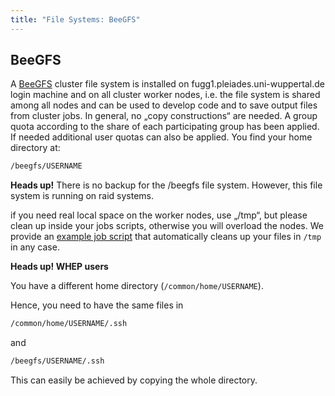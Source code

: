 ```yaml
---
title: "File Systems: BeeGFS"
---
```


## BeeGFS
A [BeeGFS](https://www.beegfs.io/) cluster file system is installed on fugg1.pleiades.uni-wuppertal.de login machine and on all cluster worker nodes, i.e. the file system is shared among all nodes and can be used to develop code and to save output files from cluster jobs.
In general, no „copy constructions“ are needed.
A group quota according to the share of each participating group has been applied.
If needed additional user quotas can also be applied.
You find your home directory at:

```bash
/beegfs/USERNAME
```

**Heads up!**
There is no backup for the /beegfs file system. However, this file system is running on raid systems.

if you need real local space on the worker nodes, use „/tmp“, but please clean up inside your jobs scripts, otherwise you will overload the nodes.
We provide an [example job script](../slurm/exampleTmp.md) that automatically cleans up your files in `/tmp` in any case.


**Heads up! WHEP users**

You have a different home directory (`/common/home/USERNAME`).

Hence, you need to have the same files in
```bash
/common/home/USERNAME/.ssh
```
and

```bash
/beegfs/USERNAME/.ssh
```

This can easily be achieved by copying the whole directory.
